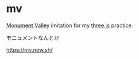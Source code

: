 # mv

[Monument Valley](https://www.monumentvalleygame.com/) imitation for my [three.js](https://threejs.org/) practice.

モニュメントなんとか

https://mv.now.sh/
